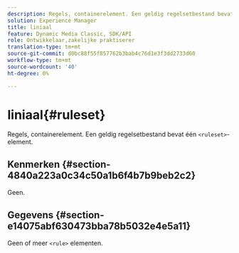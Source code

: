 ```yaml
---
description: Regels, containerelement. Een geldig regelsetbestand bevat één <ruleset>-element.
solution: Experience Manager
title: liniaal
feature: Dynamic Media Classic, SDK/API
role: Ontwikkelaar,zakelijke praktiserer
translation-type: tm+mt
source-git-commit: d0bc88f55f857762b3bab4c76d1e3f3dd2733d60
workflow-type: tm+mt
source-wordcount: '40'
ht-degree: 0%

---
```



# liniaal{#ruleset}

Regels, containerelement. Een geldig regelsetbestand bevat één `<ruleset>`-element.

## Kenmerken {#section-4840a223a0c34c50a1b6f4b7b9beb2c2}

Geen.

## Gegevens {#section-e14075abf630473bba78b5032e4e5a11}

Geen of meer `<rule>` elementen.
